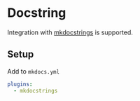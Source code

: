 # Docstring

Integration with [mkdocstrings] is supported.

## Setup

Add to `mkdocs.yml`

```yaml
plugins:
  - mkdocstrings
```

[mkdocstrings]: https://github.com/mkdocstrings/mkdocstrings